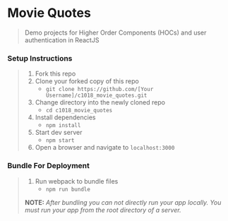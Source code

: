 # Movie Quotes

> Demo projects for Higher Order Components (HOCs) and user authentication in ReactJS

### Setup Instructions

> 1. Fork this repo
> 1. Clone your forked copy of this repo
>    - `git clone https://github.com/[Your Username]/c1018_movie_quotes.git`
> 1. Change directory into the newly cloned repo
>    - `cd c1018_movie_quotes`
> 1. Install dependencies 
>    - `npm install`
> 1. Start dev server
>    - `npm start`
> 1. Open a browser and navigate to `localhost:3000` 

### Bundle For Deployment

> 1. Run webpack to bundle files
>    - `npm run bundle`
> 
> **NOTE:** *After bundling you can not directly run your app locally. You must run your app from the root directory of a server.*
